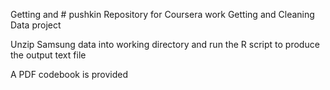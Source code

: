 Getting and # pushkin
Repository for Coursera work
Getting and Cleaning Data project


Unzip Samsung data into working directory and run the R script to produce the output text file

A PDF codebook is provided
